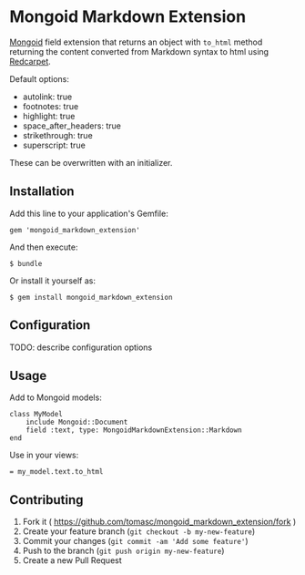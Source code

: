 # Mongoid Markdown Extension

[Mongoid](https://github.com/mongoid/mongoid) field extension that returns an object with `to_html` method returning the content converted from Markdown syntax to html using [Redcarpet](https://github.com/vmg/redcarpet).

Default options:

* autolink: true
* footnotes: true
* highlight: true
* space_after_headers: true
* strikethrough: true
* superscript: true

These can be overwritten with an initializer.

## Installation

Add this line to your application's Gemfile:

    gem 'mongoid_markdown_extension'

And then execute:

    $ bundle

Or install it yourself as:

    $ gem install mongoid_markdown_extension

## Configuration

TODO: describe configuration options

## Usage

Add to Mongoid models:

    class MyModel
        include Mongoid::Document
        field :text, type: MongoidMarkdownExtension::Markdown
    end
    
Use in your views:

    = my_model.text.to_html

## Contributing

1. Fork it ( https://github.com/tomasc/mongoid_markdown_extension/fork )
2. Create your feature branch (`git checkout -b my-new-feature`)
3. Commit your changes (`git commit -am 'Add some feature'`)
4. Push to the branch (`git push origin my-new-feature`)
5. Create a new Pull Request
